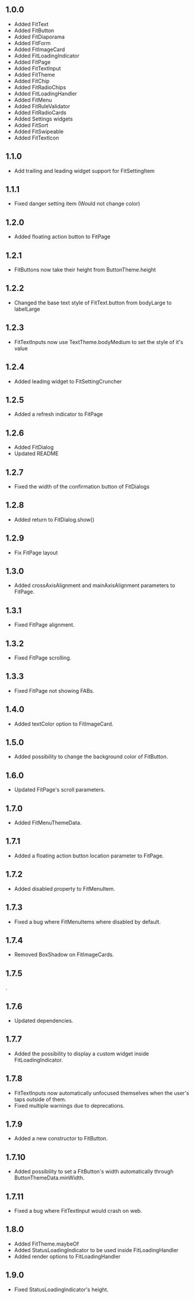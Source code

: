 ## 1.0.0
- Added FitText
- Added FitButton
- Added FitDiaporama
- Added FitForm
- Added FitImageCard
- Added FitLoadingIndicator
- Added FitPage
- Added FitTextInput
- Added FitTheme
- Added FitChip
- Added FitRadioChips
- Added FitLoadingHandler
- Added FitMenu
- Added FitRuleValidator
- Added FitRadioCards
- Added Settings widgets
- Added FitSort
- Added FitSwipeable
- Added FitTextIcon

## 1.1.0
- Add trailing and leading widget support for FitSettingItem

## 1.1.1
- Fixed danger setting item (Would not change color)

## 1.2.0
- Added floating action button to FitPage

## 1.2.1
- FitButtons now take their height from ButtonTheme.height

## 1.2.2
- Changed the base text style of FitText.button from bodyLarge to labelLarge

## 1.2.3
- FitTextInputs now use TextTheme.bodyMedium to set the style of it's value

## 1.2.4
- Added leading widget to FitSettingCruncher

## 1.2.5
- Added a refresh indicator to FitPage

## 1.2.6
- Added FitDialog
- Updated README

## 1.2.7
- Fixed the width of the confirmation button of FitDialogs

## 1.2.8
- Added return to FitDialog.show()

## 1.2.9
- Fix FitPage layout

## 1.3.0
- Added crossAxisAlignment and mainAxisAlignment parameters to FitPage.

## 1.3.1
- Fixed FitPage alignment.

## 1.3.2
- Fixed FitPage scrolling.

## 1.3.3
- Fixed FitPage not showing FABs.

## 1.4.0
- Added textColor option to FitImageCard.

## 1.5.0
- Added possibility to change the background color of FitButton.

## 1.6.0
- Updated FitPage's scroll parameters.

## 1.7.0
- Added FitMenuThemeData.

## 1.7.1
- Added a floating action button location parameter to FitPage.

## 1.7.2
- Added disabled property to FitMenuItem.

## 1.7.3
- Fixed a bug where FitMenuItems where disabled by default.

## 1.7.4
- Removed BoxShadow on FitImageCards.

## 1.7.5
.

## 1.7.6
- Updated dependencies.

## 1.7.7
- Added the possibility to display a custom widget inside FitLoadingIndicator.

## 1.7.8
- FitTextInputs now automatically unfocused themselves when the user's taps outside of them.
- Fixed multiple warnings due to deprecations.

## 1.7.9
- Added a new constructor to FitButton.

## 1.7.10
- Added possibility to set a FitButton's width automatically through ButtonThemeData.minWidth.

## 1.7.11
- Fixed a bug where FitTextInput would crash on web.

## 1.8.0
- Added FitTheme.maybeOf
- Added StatusLoadingIndicator to be used inside FitLoadingHandler
- Added render options to FitLoadingHandler

## 1.9.0
- Fixed StatusLoadingIndicator's height.